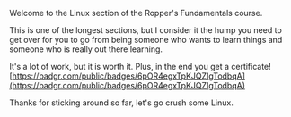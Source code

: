 Welcome to the Linux section of the Ropper's Fundamentals course.

This is one of the longest sections, but I consider it the hump you need
to get over for you to go from being someone who wants to learn things
and someone who is really out there learning.

It's a lot of work, but it is worth it. Plus, in the end you get a
certificate!
[https://badgr.com/public/badges/6pOR4egxTpKJQZIgTodbqA](https://badgr.com/public/badges/6pOR4egxTpKJQZIgTodbqA)

Thanks for sticking around so far, let's go crush some Linux.
